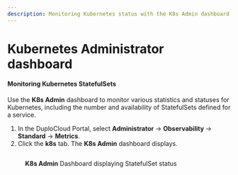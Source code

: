 ```yaml
---
description: Monitoring Kubernetes status with the K8s Admin dashboard
---
```


# Kubernetes Administrator dashboard

#### Monitoring Kubernetes StatefulSets&#x20;

Use the **K8s Admin** dashboard to monitor various statistics and statuses for Kubernetes, including the number and availability of StatefulSets defined for a service.

1. In the DuploCloud Portal, select **Administrator** -> **Observability** -> **Standard** -> **Metrics**.
2. Click the **k8s** tab. The **K8s Admin** dashboard displays.

<figure><img src="../../../.gitbook/assets/k8_statefulSet_dash.png" alt=""><figcaption><p><strong>K8s Admin</strong> Dashboard displaying StatefulSet status</p></figcaption></figure>
